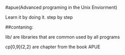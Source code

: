 #apue(Advanced programing in the Unix Enviorment)

Learn it by doing it. step by step

##contaning:

lib/ are libraries that are common used by all programs

cp[0,9]{2,2} are chapter from the book APUE
